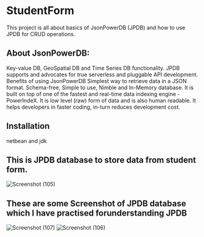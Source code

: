 
# StudentForm
This project is all about basics of JsonPowerDB (JPDB) and how to use JPDB for CRUD operations.


## About JsonPowerDB:
 Key-value DB, GeoSpatial DB and Time Series DB functionality. JPDB supports and advocates for true serverless and pluggable API development.
 Benefits of using JsonPowerDB
 Simplest way to retrieve data in a JSON format.
 Schema-free, Simple to use, Nimble and In-Memory database.
 It is built on top of one of the fastest and real-time data indexing engine - PowerIndeX.
It is low level (raw) form of data and is also human readable.
 It helps developers in faster coding, in-turn reduces development cost.

## Installation 
netbean and
jdk

## This is JPDB database to store data from student form.
![Screenshot (105)](https://github.com/Javedjlp/StudentForm/assets/93154508/903e8971-7197-40f3-b113-0c358b01c899)

## These are some Screenshot of JPDB database which I have practised forunderstanding JPDB
![Screenshot (107)](https://github.com/Javedjlp/StudentForm/assets/93154508/58eb2c8e-2105-4a79-9d56-775f3f96db3d)
![Screenshot (106)](https://github.com/Javedjlp/StudentForm/assets/93154508/576cfe01-9322-46d2-aaee-3de43d7b62b2)



